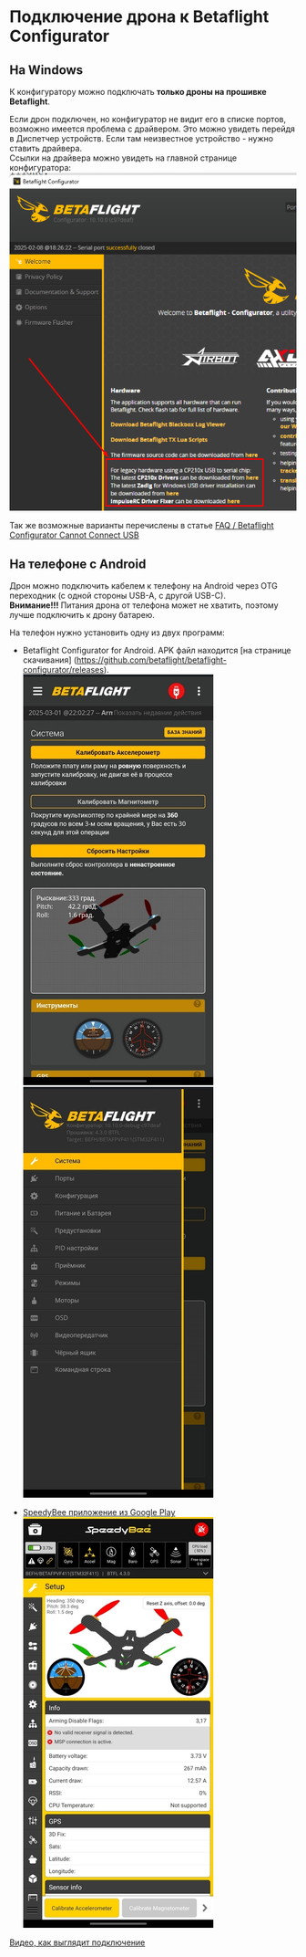 # Подключение дрона к Betaflight Configurator 

## На Windows
К конфигуратору можно подключать **только дроны на прошивке Betaflight**.

Если дрон подключен, но конфигуратор не видит его в списке портов, возможно имеется проблема с драйвером. Это можно увидеть перейдя в Диспетчер устройств. Если там неизвестное устройство - нужно ставить драйвера.  
Ссылки на драйвера можно увидеть на главной странице конфигуратора:  
![](Fix_Drivers.png)

Так же возможные варианты перечислены в статье [FAQ / Betaflight Configurator Cannot Connect USB](https://hackmd.io/@nerdCopter/rJv5TUrQ2)

## На телефоне с Android
Дрон можно подключить кабелем к телефону на Android через OTG переходник (с одной стороны USB-A, с другой USB-С).   
**Внимание!!!** Питания дрона от телефона может не хватить, поэтому лучше подключить к дрону батарею.  

На телефон нужно установить одну из двух программ: 
- Betaflight Configurator for Android. APK файл находится [на странице скачивания] (https://github.com/betaflight/betaflight-configurator/releases).  
![](BetaflightAndroid1.jpg) ![](BetaflightAndroid2.jpg)  

- [SpeedyBee приложение из Google Play](https://play.google.com/store/apps/details?id=com.runcam.android.runcambf)  
![](SpeedyBee_Android.jpg)  

[Видео, как выглядит подключение](Dron_Android_SpeedyBee.mp4)
